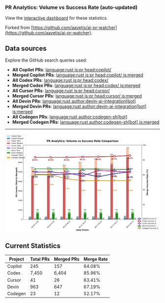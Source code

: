### PR Analytics: Volume vs Success Rate (auto‑updated)

View the [interactive dashboard](https://hovancik.net/ai-pr-watcher-rust/) for these statistics.

Forked from [https://github.com/aavetis/ai-pr-watcher](https://github.com/aavetis/ai-pr-watcher).

## Data sources

Explore the GitHub search queries used:

- **All Copilot PRs**: [language:rust is:pr head:copilot/](https://github.com/search?q=language:Rust+is:pr+head:copilot/&type=pullrequests)
- **Merged Copilot PRs**: [language:rust is:pr head:copilot/ is:merged](https://github.com/search?q=language:Rust+is:pr+head:copilot/+is:merged&type=pullrequests)
- **All Codex PRs**: [language:rust is:pr head:codex/](https://github.com/search?q=language:Rust+is:pr+head:codex/&type=pullrequests)
- **Merged Codex PRs**: [language:rust is:pr head:codex/ is:merged](https://github.com/search?q=language:Rust+is:pr+head:codex/+is:merged&type=pullrequests)
- **All Cursor PRs**: [language:rust is:pr head:cursor/](https://github.com/search?q=language:Rust+is:pr+head:cursor/&type=pullrequests)
- **Merged Cursor PRs**: [language:rust is:pr head:cursor/ is:merged](https://github.com/search?q=language:Rust+is:pr+head:cursor/+is:merged&type=pullrequests)
- **All Devin PRs**: [language:rust author:devin-ai-integration[bot]](https://github.com/search?q=language:Rust+author:devin-ai-integration[bot]&type=pullrequests)
- **Merged Devin PRs**: [language:rust author:devin-ai-integration[bot] is:merged](https://github.com/search?q=language:Rust+author:devin-ai-integration[bot]+is:merged&type=pullrequests)
- **All Codegen PRs**: [language:rust author:codegen-sh[bot]](https://github.com/search?q=language:Rust+author:codegen-sh[bot]&type=pullrequests)
- **Merged Codegen PRs**: [language:rust author:codegen-sh[bot] is:merged](https://github.com/search?q=language:Rust+author:codegen-sh[bot]+is:merged&type=pullrequests)

---

![chart](docs/chart.png)

## Current Statistics

| Project | Total PRs | Merged PRs | Merge Rate |
| ------- | --------- | ---------- | ---------- |
| Copilot | 245 | 157 | 64.08% |
| Codex   | 7,450 | 6,404 | 85.96% |
| Cursor  | 41 | 26 | 63.41% |
| Devin   | 963 | 647 | 67.19% |
| Codegen | 23 | 12 | 52.17% |